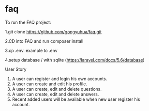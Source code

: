 # faq

To run the FAQ project:

1.git clone https://github.com/gongyuhua/faq.git

2.CD into FAQ and run composer install

3.cp .env. example to .env

4.setup database / with sqlite (https://laravel.com/docs/5.6/database)

User Story

1. A user can register and login his own accounts.
2. A user can create and edit his profile.
3. A user can create, edit and delete questions.
4. A user can create, edit and delete answers.
5. Recent added users will be available when new user register his account.
